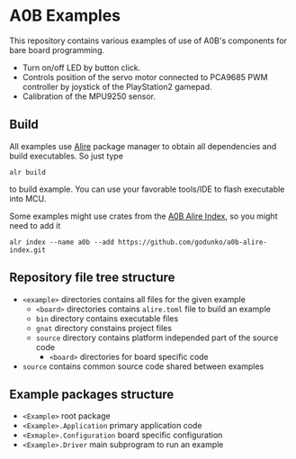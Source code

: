# A0B Examples

This repository contains various examples of use of A0B's components for bare board programming.

 * Turn on/off LED by button click.
 * Controls position of the servo motor connected to PCA9685 PWM controller by joystick of the PlayStation2 gamepad.
 * Calibration of the MPU9250 sensor.

## Build

All examples use [Alire](https://alire.ada.dev/) package manager to obtain all dependencies and build executables. So just type

```
alr build
```

to build example. You can use your favorable tools/IDE to flash executable into MCU.

Some examples might use crates from the [A0B Alire Index](https://github.com/godunko/a0b-alire-index), so you might need to add it

```
alr index --name a0b --add https://github.com/godunko/a0b-alire-index.git
```

## Repository file tree structure

 * `<example>` directories contains all files for the given example
   * `<board>` directories contains `alire.toml` file to build an example
   * `bin` directory contains executable files
   * `gnat` directory constains project files
   * `source` directory contains platform independed part of the source code
     * `<board>` directories for board specific code
 * `source` contains common source code shared between examples

## Example packages structure

 * `<Example>` root package
 * `<Example>.Application` primary application code
 * `<Exmaple>.Configuration` board specific configuration
 * `<Example>.Driver` main subprogram to run an example

